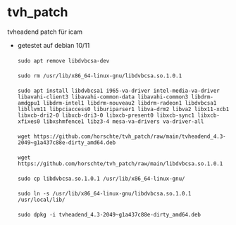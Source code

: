 # tvh_patch
tvheadend patch für icam
- getestet auf debian 10/11 <br><br>
`sudo apt remove libdvbcsa-dev`<br><br>
`sudo rm /usr/lib/x86_64-linux-gnu/libdvbcsa.so.1.0.1`<br><br>
`sudo apt install libdvbcsa1 i965-va-driver intel-media-va-driver libavahi-client3 libavahi-common-data libavahi-common3 libdrm-amdgpu1 libdrm-intel1 libdrm-nouveau2 libdrm-radeon1 libdvbcsa1 libllvm11 libpciaccess0 liburiparser1 libva-drm2 libva2 libx11-xcb1 libxcb-dri2-0 libxcb-dri3-0 libxcb-present0 libxcb-sync1 libxcb-xfixes0 libxshmfence1 libz3-4 mesa-va-drivers va-driver-all`<br><br>
`wget https://github.com/horschte/tvh_patch/raw/main/tvheadend_4.3-2049~g1a437c88e-dirty_amd64.deb`<br><br>
`wget https://github.com/horschte/tvh_patch/raw/main/libdvbcsa.so.1.0.1`<br><br>
`sudo cp libdvbcsa.so.1.0.1 /usr/lib/x86_64-linux-gnu/`<br><br>
`sudo ln -s /usr/lib/x86_64-linux-gnu/libdvbcsa.so.1.0.1  /usr/local/lib/`<br><br>
`sudo dpkg -i tvheadend_4.3-2049~g1a437c88e-dirty_amd64.deb`<br><br>


